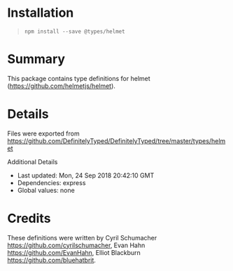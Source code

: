 # Installation
> `npm install --save @types/helmet`

# Summary
This package contains type definitions for helmet (https://github.com/helmetjs/helmet).

# Details
Files were exported from https://github.com/DefinitelyTyped/DefinitelyTyped/tree/master/types/helmet

Additional Details
 * Last updated: Mon, 24 Sep 2018 20:42:10 GMT
 * Dependencies: express
 * Global values: none

# Credits
These definitions were written by Cyril Schumacher <https://github.com/cyrilschumacher>, Evan Hahn <https://github.com/EvanHahn>, Elliot Blackburn <https://github.com/bluehatbrit>.
